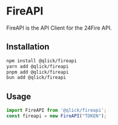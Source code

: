 # FireAPI
FireAPI is the API Client for the 24Fire API.

## Installation
```bash
npm install @qlick/fireapi
yarn add @qlick/fireapi
pnpm add @qlick/fireapi
bun add @qlick/fireapi
```

## Usage
```js
import FireAPI from '@qlick/fireapi';
const fireapi = new FireAPI("TOKEN");
```